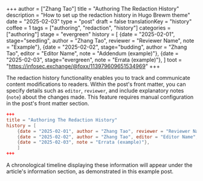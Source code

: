 +++
author = ["Zhang Tao"]
title = "Authoring The Redaction History"
description = "How to set up the redaction history in Hugo Brewm theme"
date = "2025-02-03"
type = "post"
draft = false
translationKey = "history"
coffee = 1
tags = ["authoring", "redaction", "history"]
categories = ["authoring"]
stage = "evergreen"
history = [
  {date = "2025-02-01", stage="seedling", author = "Zhang Tao", reviewer = "Reviewer Name", note = "Example"},
  {date = "2025-02-02", stage="budding", author = "Zhang Tao", editor = "Editor Name", note = "Addendum (example)"},
  {date = "2025-02-03", stage="evergreen", note = "Errata (example)"},
]
toot = "https://infosec.exchange/@foxx/113979609651534969"
+++

The redaction history functionality enables you to track and communicate content modifications to readers. 
Within the post's front matter, you can specify details such as `editor`, `reviewer`, and include explanatory notes (`note`) about the changes made.
This feature requires manual configuration in the post's front matter section.

```toml
+++
title = "Authoring The Redaction History"
history = [
    {date = "2025-02-01", author = "Zhang Tao", reviewer = "Reviewer Name", note = "Example"},
    {date = "2025-02-02", author = "Zhang Tao", editor = "Editor Name", note = "Addendum (example)"},
    {date = "2025-02-03", note = "Errata (example)"},
    ]
+++
```

A chronological timeline displaying these information will appear under the article's information section, as demonstrated in this example post.